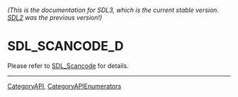 ###### (This is the documentation for SDL3, which is the current stable version. [SDL2](https://wiki.libsdl.org/SDL2/) was the previous version!)
# SDL_SCANCODE_D

Please refer to [SDL_Scancode](SDL_Scancode) for details.

----
[CategoryAPI](CategoryAPI), [CategoryAPIEnumerators](CategoryAPIEnumerators)

